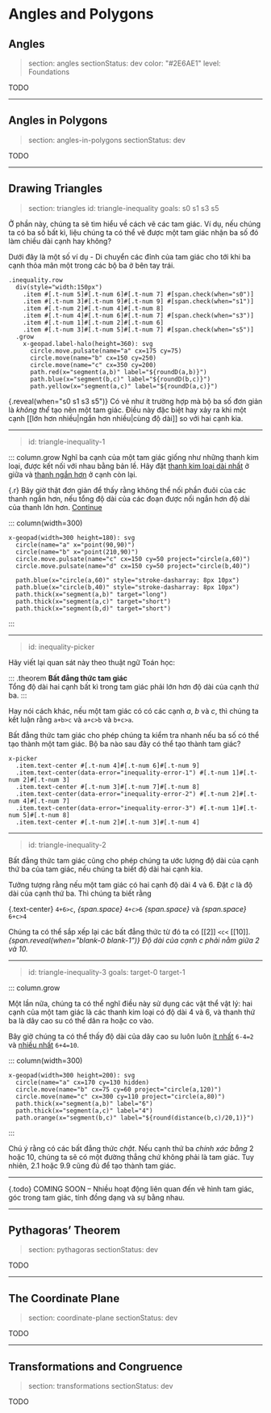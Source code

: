 # Angles and Polygons

## Angles

> section: angles
> sectionStatus: dev
> color: "#2E6AE1"
> level: Foundations

TODO

---

## Angles in Polygons

> section: angles-in-polygons
> sectionStatus: dev

TODO

---

## Drawing Triangles

> section: triangles
> id: triangle-inequality
> goals: s0 s1 s3 s5

Ở phần này, chúng ta sẽ tìm hiểu về cách vẽ các tam giác. Ví dụ, nếu chúng ta có ba số bất kì, liệu chúng ta có thể vẽ được một tam giác nhận ba số đó làm chiều dài cạnh hay không? 

Dưới đây là một số ví dụ - Di chuyển các đỉnh của tam giác cho tới khi ba cạnh thỏa mãn một trong các bộ ba ở bên tay trái. 

    .inequality.row
      div(style="width:150px")
        .item #[.t-num 5]#[.t-num 6]#[.t-num 7] #[span.check(when="s0")]
        .item #[.t-num 3]#[.t-num 9]#[.t-num 9] #[span.check(when="s1")]
        .item #[.t-num 2]#[.t-num 4]#[.t-num 8]
        .item #[.t-num 4]#[.t-num 6]#[.t-num 7] #[span.check(when="s3")]
        .item #[.t-num 1]#[.t-num 2]#[.t-num 6]
        .item #[.t-num 3]#[.t-num 5]#[.t-num 7] #[span.check(when="s5")]
      .grow
        x-geopad.label-halo(height=360): svg
          circle.move.pulsate(name="a" cx=175 cy=75)
          circle.move(name="b" cx=150 cy=250)
          circle.move(name="c" cx=350 cy=200)
          path.red(x="segment(a,b)" label="${roundD(a,b)}")
          path.blue(x="segment(b,c)" label="${roundD(b,c)}")
          path.yellow(x="segment(a,c)" label="${roundD(a,c)}")

{.reveal(when="s0 s1 s3 s5")} Có vẻ như ít trường hợp mà bộ ba số đơn giản là _không thể_ tạo nên một tam giác. Điều này đặc biệt hay xảy ra khi một cạnh [[lớn hơn nhiều|ngắn hơn nhiều|cùng độ dài]] so với hai cạnh kia.

---
> id: triangle-inequality-1

::: column.grow
Nghĩ ba cạnh của một tam giác giống như những thanh kim loại, được kết nối với nhau bằng bản lề. 
Hãy đặt [thanh kim loại dài nhất](target:long) ở giữa và [thanh ngắn hơn](target:short) ở cạnh còn lại.

{.r} Bây giờ thật đơn giản để thấy rằng không thể nối phần đuôi của các thanh ngắn hơn, nếu tổng độ dài của các đoạn được nối ngắn hơn độ dài của thanh lớn hơn. 
[Continue](btn:next)

::: column(width=300)

    x-geopad(width=300 height=180): svg
      circle(name="a" x="point(90,90)")
      circle(name="b" x="point(210,90)")
      circle.move.pulsate(name="c" cx=150 cy=50 project="circle(a,60)")
      circle.move.pulsate(name="d" cx=150 cy=50 project="circle(b,40)")

      path.blue(x="circle(a,60)" style="stroke-dasharray: 8px 10px")
      path.blue(x="circle(b,40)" style="stroke-dasharray: 8px 10px")
      path.thick(x="segment(a,b)" target="long")
      path.thick(x="segment(a,c)" target="short")
      path.thick(x="segment(b,d)" target="short")

:::

---
> id: inequality-picker

Hãy viết lại quan sát này theo thuật ngữ Toán học: 

::: .theorem
__Bất đẳng thức tam giác__<br>
Tổng độ dài hai cạnh bất kì trong tam giác phải lớn hơn độ dài của cạnh thứ ba. 
:::

Hay nói cách khác, nếu một tam giác có có các cạnh _a_, _b_ và _c_, thì chúng ta kết luận rằng `a+b>c` và `a+c>b` và `b+c>a`.

Bất đẳng thức tam giác cho phép chúng ta kiểm tra nhanh nếu ba số có thể tạo thành một tam giác. Bộ ba nào sau đây có thể tạo thành tam giác? 

    x-picker
      .item.text-center #[.t-num 4]#[.t-num 6]#[.t-num 9]
      .item.text-center(data-error="inequality-error-1") #[.t-num 1]#[.t-num 2]#[.t-num 3]
      .item.text-center #[.t-num 3]#[.t-num 7]#[.t-num 8]
      .item.text-center(data-error="inequality-error-2") #[.t-num 2]#[.t-num 4]#[.t-num 7]
      .item.text-center(data-error="inequality-error-3") #[.t-num 1]#[.t-num 5]#[.t-num 8]
      .item.text-center #[.t-num 2]#[.t-num 3]#[.t-num 4]

---
> id: triangle-inequality-2

Bất đẳng thức tam giác cũng cho phép chúng ta ước lượng độ dài của cạnh thứ ba của tam giác, nếu chúng ta biết độ dài hai cạnh kia. 

Tưởng tượng rằng nếu một tam giác có hai cạnh độ dài 4 và 6. Đặt _c_ là độ dài của cạnh thứ ba. Thì chúng ta biết rằng

{.text-center} `4+6>c`, _{span.space}_ `4+c>6` _{span.space}_ và _{span.space}_ `6+c>4`

Chúng ta có thể sắp xếp lại các bất đẳng thức từ đó ta có [[2]] `<c<` [[10]].
_{span.reveal(when="blank-0 blank-1")} Độ dài của cạnh *c* phải nằm giữa 2 và 10._

---
> id: triangle-inequality-3
> goals: target-0 target-1

::: column.grow

Một lần nữa, chúng ta có thể nghĩ điều này sử dụng các vật thể vật lý: hai cạnh của một tam giác là các thanh kim loại có độ dài 4 và 6, và thanh thứ ba là dây cao su có thể dãn ra hoặc co vào. 

Bây giờ chúng ta có thể thấy độ dài của dây cao su luôn luôn [ít nhất](action:hover(90,45,118,69,1)) `6-4=2` và [nhiều nhất](action:hover(50,127,250,127,0))
`6+4=10`.

::: column(width=300)

    x-geopad(width=300 height=200): svg
      circle(name="a" cx=170 cy=130 hidden)
      circle.move(name="b" cx=75 cy=60 project="circle(a,120)")
      circle.move(name="c" cx=300 cy=110 project="circle(a,80)")
      path.thick(x="segment(a,b)" label="6")
      path.thick(x="segment(a,c)" label="4")
      path.orange(x="segment(b,c)" label="${round(distance(b,c)/20,1)}")

:::

Chú ý rằng có các bất đẳng thức _chặt_. Nếu cạnh thứ ba _chính xác bằng_ 2 hoặc
10, chúng ta sẽ có một đường thẳng chứ không phải là tam giác. Tuy nhiên, 2.1 hoặc 9.9 cũng đủ để tạo thành tam giác.

---

{.todo} COMING SOON – Nhiều hoạt động liên quan đến vẽ hình tam giác, góc trong tam giác, tính đồng dạng và sự bằng nhau.

---

## Pythagoras’ Theorem

> section: pythagoras
> sectionStatus: dev

TODO

---

## The Coordinate Plane

> section: coordinate-plane
> sectionStatus: dev

TODO

---

## Transformations and Congruence

> section: transformations
> sectionStatus: dev

TODO

